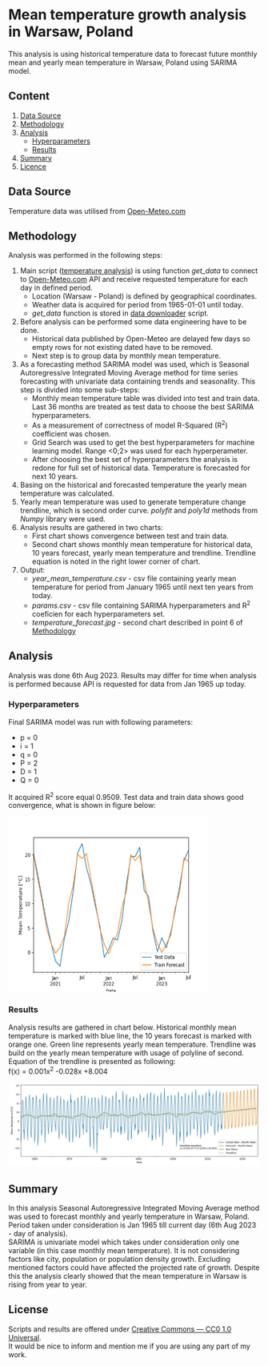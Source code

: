 # Mean temperature growth analysis in Warsaw, Poland

This analysis is using historical temperature data to forecast future monthly mean and yearly mean temperature in Warsaw, Poland using SARIMA model.

## Content
1. [Data Source](#data-source)
2. [Methodology](#methodology)
3. [Analysis](#analysis)
    - [Hyperparameters](#hyperparameters)
    - [Results](#results)
4. [Summary](#summary)
5. [Licence](#license)


## Data Source

Temperature data was utilised from [Open-Meteo.com](https://open-meteo.com/)

## Methodology

Analysis was performed in the following steps:

1. Main script ([temperature analysis](https://github.com/AndrzejMachura/Temperature_Analysis/blob/main/01.Scripts/temperature_analysis.py)) is using function *get_data* to connect to [Open-Meteo.com](https://open-meteo.com/) API and receive requested temperature for each day in defined period. 
    - Location (Warsaw - Poland) is defined by geographical coordinates. 
    - Weather data is acquired for period from 1965-01-01 until today. 
    - *get_data* function is stored in [data downloader](https://github.com/AndrzejMachura/Temperature_Analysis/blob/main/01.Scripts/data_downloader.py) script.
2. Before analysis can be performed some data engineering have to be done. 
    - Historical data published by Open-Meteo are delayed few days so empty rows for not existing dated have to be removed. 
    - Next step is to group data by monthly mean temperature.
3. As a forecasting method SARIMA model was used, which is Seasonal Autoregressive Integrated Moving Average method for time series forecasting with univariate data containing trends and seasonality. This step is divided into some sub-steps:
    - Monthly mean temperature table was divided into test and train data. Last 36 months are treated as test data to choose the best SARIMA hyperparameters.
    - As a measurement of correctness of model R-Squared (R<sup>2</sup>) coefficient was chosen.
    - Grid Search was used to get the best hyperparameters for machine learning model. Range <0;2> was used for each hyperperameter.
    - After choosing the best set of hyperparameters the analysis is redone for full set of historical data. Temperature is forecasted for next 10 years.
4. Basing on the historical and forecasted temperature the yearly mean temperature was calculated.
5. Yearly mean temperature was used to generate temperature change trendline, which is second order curve. *polyfit* and *poly1d* methods from *Numpy* library were used.
6. Analysis results are gathered in two charts:
    - First chart shows convergence between test and train data.
    - Second chart shows monthly mean temperature for historical data, 10 years forecast, yearly mean temperature and trendline. Trendline equation is noted in the right lower corner of chart.
7. Output:
    - *year_mean_temperature.csv* -  csv file containing yearly mean temperature for period from January 1965 until next ten years from today.
    - *params.csv* - csv file containing SARIMA hyperparameters and R<sup>2</sup> coeficien for each hyperparameters set.
    - *temperature_forecast.jpg* - second chart described in point 6 of [Methodology](#methodology)

 
## Analysis
Analysis was done 6th Aug 2023. Results may differ for time when analysis is performed because API is requested for data from Jan 1965 up today.

### Hyperparameters
Final SARIMA model was run with following parameters:
- p = 0
- i = 1
- q = 0
- P = 2
- D = 1
- Q = 0

It acquired R<sup>2</sup> score equal 0.9509. Test data and train data shows good convergence, what is shown in figure below:

<img src="https://github.com/AndrzejMachura/Temperature_Analysis/blob/main/02.Results/Test_train.png" width="400" height="350">

### Results

Analysis results are gathered in chart below. Historical monthly mean temperature is marked with blue line, the 10 years forecast is marked with orange one. Green line represents yearly mean temperature. Trendline was build on the yearly mean temperature with usage of polyline of second. Equation of the trendline is presented as following:<br>
f(x) = 0.001x<sup>2</sup> -0.028x +8.004

![plot](https://github.com/AndrzejMachura/Temperature_Analysis/blob/main/02.Results/temperature_forecast.jpg)

## Summary

In this analysis Seasonal Autoregressive Integrated Moving Average method was used to forecast monthly and yearly temperature in Warsaw, Poland. Period taken under consideration is Jan 1965 till current day (6th Aug 2023 - day of analysis). <br> 
SARIMA is univariate model which takes under consideration only one variable (in this case monthly mean temperature). It is not considering factors like city, population or population density growth. Excluding mentioned factors could have affected the projected rate of growth. Despite this the analysis clearly showed that the mean temperature in Warsaw is rising from year to year.

## License

Scripts and results are offered under [Creative Commons — CC0 1.0 Universal](https://creativecommons.org/publicdomain/zero/1.0/). <br>
It would be nice to inform and mention me if you are using any part of my work.
